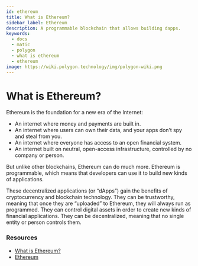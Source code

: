 ```yaml
---
id: ethereum
title: What is Ethereum?
sidebar_label: Ethereum
description: A programmable blockchain that allows building dapps.
keywords:
  - docs
  - matic
  - polygon
  - what is ethereum
  - ethereum
image: https://wiki.polygon.technology/img/polygon-wiki.png
---
```


# What is Ethereum?

Ethereum is the foundation for a new era of the Internet:

- An internet where money and payments are built in.
- An internet where users can own their data, and your apps don’t spy and steal from you.
- An internet where everyone has access to an open financial system.
- An internet built on neutral, open-access infrastructure, controlled by no company or person.

But unlike other blockchains, Ethereum can do much more. Ethereum is programmable, which means that developers can use it to build new kinds of applications.

These decentralized applications (or “dApps”) gain the benefits of cryptocurrency and blockchain technology. They can be trustworthy, meaning that once they are “uploaded” to Ethereum, they will always run as programmed. They can control digital assets in order to create new kinds of financial applications. They can be decentralized, meaning that no single entity or person controls them.

### **Resources**

- [What is Ethereum?](https://ethereum.org/what-is-ethereum/) <br/>
- [Ethereum](https://ethereum.org/)